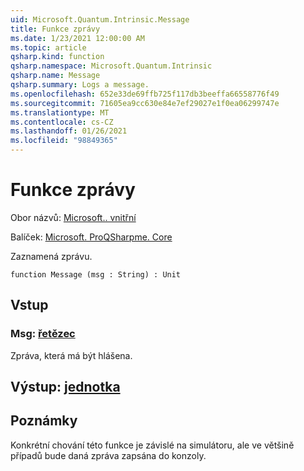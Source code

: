 ```yaml
---
uid: Microsoft.Quantum.Intrinsic.Message
title: Funkce zprávy
ms.date: 1/23/2021 12:00:00 AM
ms.topic: article
qsharp.kind: function
qsharp.namespace: Microsoft.Quantum.Intrinsic
qsharp.name: Message
qsharp.summary: Logs a message.
ms.openlocfilehash: 652e33de69ffb725f117db3beeffa66558776f49
ms.sourcegitcommit: 71605ea9cc630e84e7ef29027e1f0ea06299747e
ms.translationtype: MT
ms.contentlocale: cs-CZ
ms.lasthandoff: 01/26/2021
ms.locfileid: "98849365"
---
```

# <a name="message-function"></a>Funkce zprávy

Obor názvů: [Microsoft.. vnitřní](xref:Microsoft.Quantum.Intrinsic)

Balíček: [Microsoft. ProQSharpme. Core](https://nuget.org/packages/Microsoft.Quantum.QSharp.Core)


Zaznamená zprávu.

```qsharp
function Message (msg : String) : Unit
```


## <a name="input"></a>Vstup

### <a name="msg--string"></a>Msg: [řetězec](xref:microsoft.quantum.lang-ref.string)

Zpráva, která má být hlášena.



## <a name="output--unit"></a>Výstup: [jednotka](xref:microsoft.quantum.lang-ref.unit)



## <a name="remarks"></a>Poznámky

Konkrétní chování této funkce je závislé na simulátoru, ale ve většině případů bude daná zpráva zapsána do konzoly.